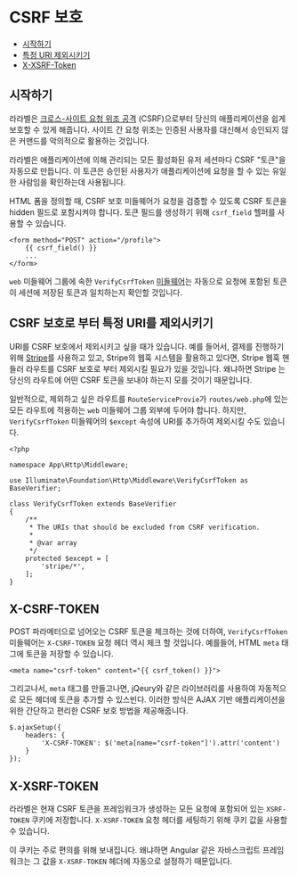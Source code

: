 # CSRF 보호

- [시작하기](#csrf-introduction)
- [특정 URI 제외시키기](#csrf-excluding-uris)
- [X-XSRF-Token](#csrf-x-xsrf-token)

<a name="csrf-introduction"></a>
## 시작하기

라라벨은 [크로스-사이트 요청 위조 공격](https://en.wikipedia.org/wiki/Cross-site_request_forgery) (CSRF)으로부터 당신의 애플리케이션을 쉽게 보호할 수 있게 해줍니다. 사이트 간 요청 위조는 인증된 사용자를 대신해서 승인되지 않은 커맨드를 악의적으로 활용하는 것입니다.

라라벨은 애플리케이션에 의해 관리되는 모든 활성화된 유저 세션마다 CSRF "토큰"을 자동으로 만듭니다. 이 토큰은 승인된 사용자가 애플리케이션에 요청을 할 수 있는 유일한 사람임을 확인하는데 사용됩니다.

HTML 폼을 정의할 때, CSRF 보호 미들웨어가 요청을 검증할 수 있도록 CSRF 토큰을 hidden 필드로 포함시켜야 합니다. 토큰 필드를 생성하기 위해 `csrf_field` 헬퍼를 사용할 수 있습니다.

    <form method="POST" action="/profile">
        {{ csrf_field() }}
        ...
    </form>

`web` 미들웨어 그룹에 속한 `VerifyCsrfToken` [미들웨어](/docs/{{version}}/middleware)는 자동으로 요청에 포함된 토큰이 세션에 저장된 토큰과 일치하는지 확인할 것입니다.

<a name="csrf-excluding-uris"></a>
## CSRF 보호로 부터 특정 URI를 제외시키기

URI를 CSRF 보호에서 제외시키고 싶을 때가 있습니다. 예를 들어서, 결제를 진행하기 위해  [Stripe](https://stripe.com)를 사용하고 있고, Stripe의 웹훅 시스템을 활용하고 있다면, Stripe 웹훅 핸들러 라우트를 CSRF 보호로 부터 제외시킬 필요가 있을 것입니다. 왜냐하면 Stripe 는 당신의 라우트에 어떤 CSRF 토큰을 보내야 하는지 모를 것이기 때문입니다.

일반적으로, 제외하고 싶은 라우트를 `RouteServiceProvie`가 `routes/web.php`에 있는 모든 라우트에 적용하는 `web` 미들웨어 그룹 외부에 두어야 합니다. 하지만, `VerifyCsrfToken` 미들웨어의 `$except` 속성에 URI를 추가하여 제외시킬 수도 있습니다.

    <?php

    namespace App\Http\Middleware;

    use Illuminate\Foundation\Http\Middleware\VerifyCsrfToken as BaseVerifier;

    class VerifyCsrfToken extends BaseVerifier
    {
        /**
         * The URIs that should be excluded from CSRF verification.
         *
         * @var array
         */
        protected $except = [
            'stripe/*',
        ];
    }

<a name="csrf-x-csrf-token"></a>
## X-CSRF-TOKEN

POST 파라메터으로 넘어오는 CSRF 토큰을 체크하는 것에 더하여, `VerifyCsrfToken` 미들웨어는 `X-CSRF-TOKEN` 요청 헤더 역시 체크 할 것입니다. 예를들어, HTML `meta` 태그에 토큰을 저장할 수 있습니다.

    <meta name="csrf-token" content="{{ csrf_token() }}">

그리고나서, `meta` 태그를 만들고나면, jQeury와 같은 라이브러리를 사용하여 자동적으로 모든 헤더에 토큰을 추가할 수 있스빈다. 이러한 방식은 AJAX 기반 애플리케이션을 위한 간단하고 편리한 CSRF 보호 방법을 제공해줍니다.

    $.ajaxSetup({
        headers: {
            'X-CSRF-TOKEN': $('meta[name="csrf-token"]').attr('content')
        }
    });

<a name="csrf-x-xsrf-token"></a>
## X-XSRF-TOKEN

라라벨은 현재 CSRF 토큰을 프레임워크가 생성하는 모든 요청에 포함되어 있는 `XSRF-TOKEN` 쿠키에 저장합니다. `X-XSRF-TOKEN` 요청 헤더를 세팅하기 위해 쿠키 값을 사용할 수 있습니다.

이 쿠키는 주로 편의를 위해 보내집니다. 왜냐하면 Angular 같은 자바스크립트 프레임워크는 그 값을 `X-XSRF-TOKEN` 헤더에 자동으로 설정하기 때문입니다.
